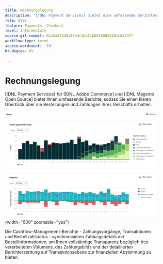 ```yaml
---
title: Rechnungslegung
description: "[!DNL Payment Services] bietet eine umfassende Berichterstellung, sodass Sie einen klaren Überblick über die Bestellungen und Zahlungen Ihres Geschäfts erhalten."
role: User
feature: Payments, Checkout
level: Intermediate
source-git-commit: 6ba5a283d9138b4c1be11b80486826304c63247f
workflow-type: tm+mt
source-wordcount: '79'
ht-degree: 0%

---
```


# Rechnungslegung

[!DNL Payment Services] für [!DNL Adobe Commerce] und [!DNL Magento Open Source] bietet Ihnen umfassende Berichte, sodass Sie einen klaren Überblick über die Bestellungen und Zahlungen Ihres Geschäfts erhalten.

![Ansicht der Finanzberichte](assets/reports-view.png){width="600" zoomable="yes"}

Die Cashflow-Management-Berichte - Zahlungsvorgänge, Transaktionen und Bestellzahlstatus - synchronisieren Zahlungsdetails mit Bestellinformationen, um Ihnen vollständige Transparenz bezüglich des verarbeiteten Volumens, des Zahlungsbilds und der detaillierten Berichterstattung auf Transaktionsebene zur finanziellen Abstimmung zu bieten.
